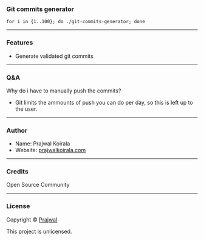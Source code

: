 ### Git commits generator

```
for i in {1..100}; do ./git-commits-generator; done
```

---
### Features
- Generate validated git commits

---
### Q&A

Why do i have to manually push the commits?
- Git limits the ammounts of push you can do per day, so this is left up to the user.

---
### Author

* Name: Prajwal Koirala
* Website: [prajwalkoirala.com](https://www.prajwalkoirala.com)

---	
### Credits

Open Source Community

---
### License

Copyright © [Prajwal](https://github.com/prajwal-koirala)

This project is unlicensed.

